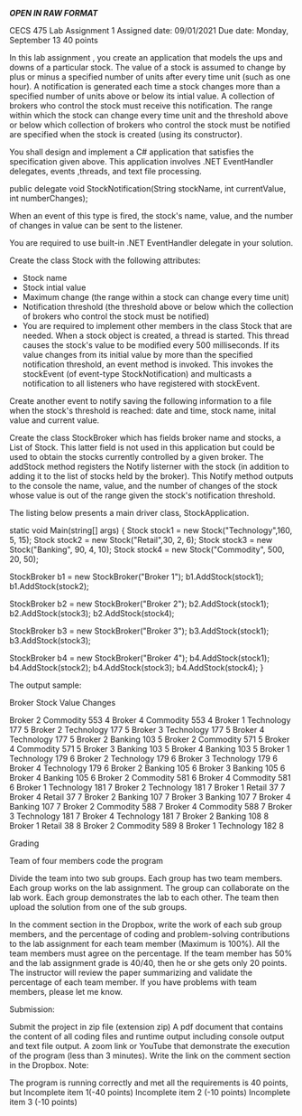 ***OPEN IN RAW FORMAT***

CECS 475
Lab Assignment 1
Assigned date: 09/01/2021
Due date: Monday, September 13
40 points

In this lab assignment , you create an application that models the ups and downs of a particular stock. The value of a stock is assumed to change by plus or minus a specified number of units after every time unit (such as one hour). A notification is generated each time a stock changes more than a specified number of units above or below its intial value. A collection of brokers who control the stock must receive this notification. The range within which the stock can change every time unit and the threshold above or below which collection of brokers who control the stock must be notified are specified when the stock is created (using its constructor).

You shall design and implement a C# application that satisfies the specification given above. This application involves .NET EventHandler delegates, events ,threads, and text file processing. 

public delegate void StockNotification(String stockName, int currentValue, int numberChanges);

When an event of this type is fired, the stock's name, value, and the number of changes in value can be sent to the listener.

You are required to use  built-in .NET EventHandler delegate in your solution.

Create the class Stock with the following attributes:

- Stock name
- Stock intial value
- Maximum change (the range within a stock can change every time unit)
- Notification threshold (the threshold above or below which the collection of brokers who control the stock must be notified)
- You are required to implement other members in the class Stock that are needed. When a stock object is created, a thread is started. This thread causes the stock's value to be modified every 500 milliseconds. If its value changes from its initial value by more than the specified notification threshold, an event method is invoked. This invokes the stockEvent (of event-type StockNotification) and multicasts a notification to all listeners who have registered with stockEvent.

Create another event to notify saving the following information to a file when the stock's threshold is reached: date and time, stock name, inital value and current value.

Create the class StockBroker which has fields broker name and stocks, a List of Stock. This latter field is not used in this application but could be used to obtain the stocks currently controlled by a given broker. The addStock method registers the Notify listerner with the stock (in addition to adding it to the list of stocks held by the broker). This Notify method outputs to the console the name, value, and the number of changes of the stock whose value is out of the range given the stock's notification threshold.

The listing below presents a main driver class, StockApplication.

static void Main(string[] args)
{
Stock stock1 = new Stock("Technology",160, 5, 15);
Stock stock2 = new Stock("Retail",30, 2, 6);
Stock stock3 = new Stock("Banking", 90, 4, 10);
Stock stock4 = new Stock("Commodity", 500, 20, 50);

StockBroker b1 = new StockBroker("Broker 1");
b1.AddStock(stock1);
b1.AddStock(stock2);

StockBroker b2 = new StockBroker("Broker 2");
b2.AddStock(stock1);
b2.AddStock(stock3);
b2.AddStock(stock4);

StockBroker b3 = new StockBroker("Broker 3");
b3.AddStock(stock1);
b3.AddStock(stock3);

StockBroker b4 = new StockBroker("Broker 4");
b4.AddStock(stock1);
b4.AddStock(stock2);
b4.AddStock(stock3);
b4.AddStock(stock4);
}

The output sample:


Broker    Stock       Value   Changes

Broker 2  Commodity   553     4
Broker 4  Commodity   553     4
Broker 1  Technology  177     5
Broker 2  Technology  177     5
Broker 3  Technology  177     5
Broker 4  Technology  177     5
Broker 2  Banking     103     5
Broker 2  Commodity   571     5
Broker 4  Commodity   571     5
Broker 3  Banking     103     5
Broker 4  Banking     103     5
Broker 1  Technology  179     6
Broker 2  Technology  179     6
Broker 3  Technology  179     6
Broker 4  Technology  179     6
Broker 2  Banking     105     6
Broker 3  Banking     105     6
Broker 4  Banking     105     6
Broker 2  Commodity   581     6
Broker 4  Commodity   581     6
Broker 1  Technology  181     7
Broker 2  Technology  181     7
Broker 1  Retail      37      7
Broker 4  Retail      37      7
Broker 2  Banking     107     7
Broker 3  Banking     107     7
Broker 4  Banking     107     7
Broker 2  Commodity   588     7
Broker 4  Commodity   588     7
Broker 3  Technology  181     7
Broker 4  Technology  181     7
Broker 2  Banking     108     8
Broker 1  Retail      38      8
Broker 2  Commodity   589     8
Broker 1  Technology  182     8

Grading

Team of four members code the program

Divide the team into two sub groups. Each group has two team members. Each group works on the lab assignment. The group can collaborate on the lab work. Each group demonstrates the lab to each other. The team then upload the solution from one of the sub groups.

In the comment section in the Dropbox, write the work of each sub group members, and the percentage of coding and problem-solving contributions to the lab assignment for each team member (Maximum is 100%). All the team members must agree on the percentage. If the team member has 50% and the lab assignment grade is 40/40, then he or she gets only 20 points. The instructor will review the paper summarizing and validate the percentage of each team member. If you have problems with team members, please let me know.

Submission:

Submit the project in zip file (extension zip)
A pdf document that contains the content of all coding files and runtime output including console output and text file output.
A zoom link or YouTube that demonstrate the execution of the program (less than 3 minutes). Write the link on the comment section in the Dropbox.
Note:

The program is running correctly and met all the requirements is 40 points, but
Incomplete  item 1(-40 points)
Incomplete item 2 (-10 points)
Incomplete item 3 (-10 points)

